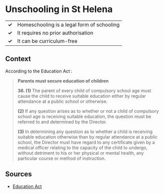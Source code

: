 # Unschooling in St Helena
| | |
|-|-|
| __✓__ | Homeschooling is a legal form of schooling |
| __✓__ | It requires no prior authorisation |
| __✓__ | It can be curriculum-free |

## Context

According to the Education Act :

> **Parents must secure education of children**
> 
> **36. (1)** The parent of every child of compulsory school age must cause the child to receive suitable education either by regular attendance at a public school or otherwise.
> 
> **(2)** If any question arises as to whether or not a child of compulsory school age is receiving suitable education, the question must be referred to and determined by the Director.
> 
> **(3)** In determining any question as to whether a child is receiving suitable education otherwise than by regular attendance at a public school,
> the Director must have regard to any certificate given by a medical officer relating to the capacity of the child to undergo,
> without detriment to his or her physical or mental health, any particular course or method of instruction.

## Sources

* [Education Act](https://www.sainthelena.gov.sh/wp-content/uploads/2017/11/Education-Ordinance..pdf)

